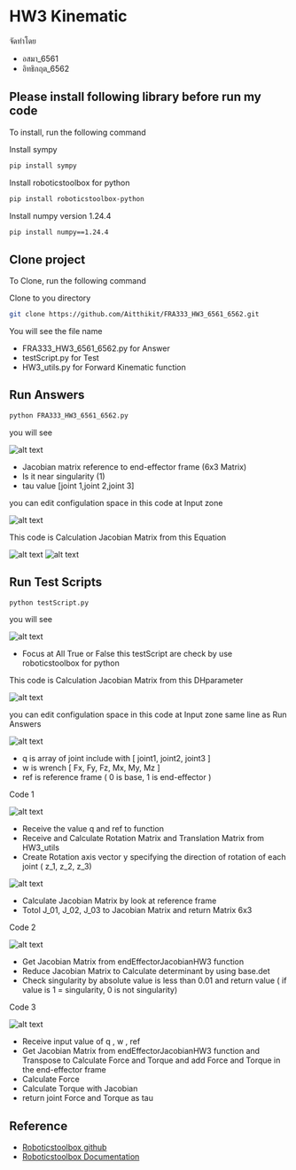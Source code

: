 
# HW3 Kinematic
จัดทำโดย
- อสมา_6561
- อิทธิกฤต_6562


## Please install following library before run my code

To install, run the following command

Install sympy
```bash
pip install sympy
```
Install roboticstoolbox for python
```bash
pip install roboticstoolbox-python
```
Install numpy version 1.24.4
```bash
pip install numpy==1.24.4
```
## Clone project

To Clone, run the following command

Clone to you directory
```bash
git clone https://github.com/Aitthikit/FRA333_HW3_6561_6562.git
```
You will see the file name 
- FRA333_HW3_6561_6562.py for Answer
- testScript.py for Test
-  HW3_utils.py for Forward Kinematic function
## Run Answers
```bash
python FRA333_HW3_6561_6562.py
```
you will see

![alt text](https://github.com/aitthikit/FRA333_HW3_6561_6562/blob/main/Picture/Answer.png?raw=true)
- Jacobian matrix reference to end-effector frame (6x3 Matrix)
- Is it near singularity (1)
- tau value [joint 1,joint 2,joint 3]
  
you can edit configulation space in this code at Input zone

![alt text](https://github.com/aitthikit/FRA333_HW3_6561_6562/blob/main/Picture/Input.png?raw=true)

This code is Calculation Jacobian Matrix from this Equation

![alt text](https://github.com/aitthikit/FRA333_HW3_6561_6562/blob/main/Picture/Jacobian.jpg?raw=true)
![alt text](https://github.com/aitthikit/FRA333_HW3_6561_6562/blob/main/Picture/JacobianCal.png?raw=true)
## Run Test Scripts
```bash
python testScript.py
```
you will see

![alt text](https://github.com/aitthikit/FRA333_HW3_6561_6562/blob/main/Picture/TestScriptsAns.png?raw=true)
- Focus at All True or False this testScript are check by use roboticstoolbox for python
  
This code is Calculation Jacobian Matrix from this DHparameter

![alt text](https://github.com/aitthikit/FRA333_HW3_6561_6562/blob/main/Picture/DHrobot.png?raw=true)

you can edit configulation space in this code at Input zone same line as Run Answers

![alt text](https://github.com/aitthikit/FRA333_HW3_6561_6562/blob/main/Picture/Input.png?raw=true)

- q is array of joint include with [ joint1, joint2, joint3 ]   
- w is wrench [ Fx, Fy, Fz, Mx, My, Mz ]  
- ref is reference frame ( 0 is base, 1 is end-effector )

Code 1 

![alt text](https://github.com/Aitthikit/FRA333_HW3_6561_6562/blob/main/Picture/Code1_1.png?raw=true)
- Receive the value q and ref to function 
- Receive and Calculate Rotation Matrix and Translation Matrix from HW3_utils
- Create Rotation axis vector y specifying the direction of rotation of each joint ( z_1, z_2, z_3)

![alt text](https://github.com/Aitthikit/FRA333_HW3_6561_6562/blob/main/Picture/Code1_2.png?raw=true)
- Calculate Jacobian Matrix by look at reference frame
- Totol J_01, J_02, J_03 to Jacobian Matrix and return Matrix 6x3

Code 2

![alt text](https://github.com/Aitthikit/FRA333_HW3_6561_6562/blob/main/Picture/Code2.png?raw=true)
- Get Jacobian Matrix from endEffectorJacobianHW3 function
- Reduce Jacobian Matrix to Calculate determinant by using base.det
- Check singularity by absolute value is less than 0.01 and return value
( if value is 1 = singularity, 0 is not singularity)

Code 3

![alt text](https://github.com/Aitthikit/FRA333_HW3_6561_6562/blob/main/Picture/Code3.png?raw=true)
- Receive input value of q , w , ref 
- Get Jacobian Matrix from endEffectorJacobianHW3 function and Transpose to Calculate Force and Torque and add Force and Torque in the end-effector frame
- Calculate Force 
- Calculate Torque with Jacobian
- return joint Force and Torque as tau
## Reference

- [Roboticstoolbox github](https://github.com/petercorke/robotics-toolbox-python)
- [Roboticstoolbox Documentation](https://petercorke.github.io/robotics-toolbox-python/index.html)

